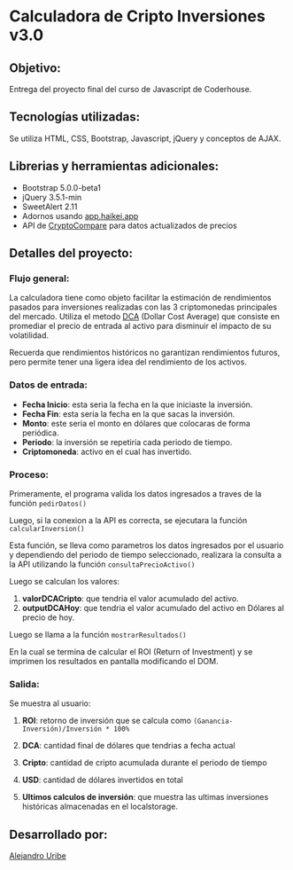 # Calculadora de Cripto Inversiones v3.0

## Objetivo:
Entrega del proyecto final del curso de Javascript de Coderhouse.

## Tecnologías utilizadas:
Se utiliza HTML, CSS, Bootstrap, Javascript, jQuery y conceptos de AJAX.

## Librerias y herramientas adicionales:
* Bootstrap 5.0.0-beta1
* jQuery 3.5.1-min
* SweetAlert 2.11
* Adornos usando [app.haikei.app](app.haikei.app)
* API de [CryptoCompare](https://min-api.cryptocompare.com/documentation) para datos actualizados de precios

## Detalles del proyecto:
### Flujo general:
La calculadora tiene como objeto facilitar la estimación de rendimientos pasados para inversiones realizadas con las 3 criptomonedas principales del mercado. Utiliza el metodo [DCA]((https://es.cointelegraph.com/explained/what-is-dollar-cost-averaging-dca)) (Dollar Cost Average) que consiste en promediar el precio de entrada al activo para disminuir el impacto de su volatilidad. 

Recuerda que rendimientos históricos no garantizan rendimientos futuros, pero permite tener una ligera idea del rendimiento de los activos.

### Datos de entrada:
* **Fecha Inicio**: esta seria la fecha en la que iniciaste la inversión.
* **Fecha Fin**: esta seria la fecha en la que sacas la inversión. 
* **Monto**: este seria el monto en dólares que colocaras de forma periódica.
* **Periodo**: la inversión se repetiria cada periodo de tiempo.
* **Criptomoneda**: activo en el cual has invertido.

### Proceso:
Primeramente, el programa valida los datos ingresados a traves de la función
```pedirDatos()```

Luego, si la conexion a la API es correcta, se ejecutara la función
```calcularInversion()```

Esta función, se lleva como parametros los datos ingresados por el usuario y dependiendo del periodo de tiempo seleccionado, realizara la consulta a la API utilizando la función
```consultaPrecioActivo()```

Luego se calculan los valores:
1. **valorDCACripto**: que tendria el valor acumulado del activo.
2. **outputDCAHoy**: que tendria el valor acumulado del activo en Dólares al precio de hoy.

Luego se llama a la función 
```mostrarResultados()```

En la cual se termina de calcular el ROI (Return of Investment) y se imprimen los resultados en pantalla modificando el DOM.

### Salida:
Se muestra al usuario:
1. **ROI**: retorno de inversión que se calcula como 
```(Ganancia-Inversión)/Inversión * 100%```

2. **DCA**: cantidad final de dólares que tendrias a fecha actual
3. **Cripto**: cantidad de cripto acumulada durante el periodo de tiempo
4. **USD**:  cantidad de dólares invertidos en total
5. **Ultimos calculos de inversión**: que muestra las ultimas inversiones históricas almacenadas en el localstorage.

## Desarrollado por:
[Alejandro Uribe](mailto:uribe.alejandro30@gmail.com)
